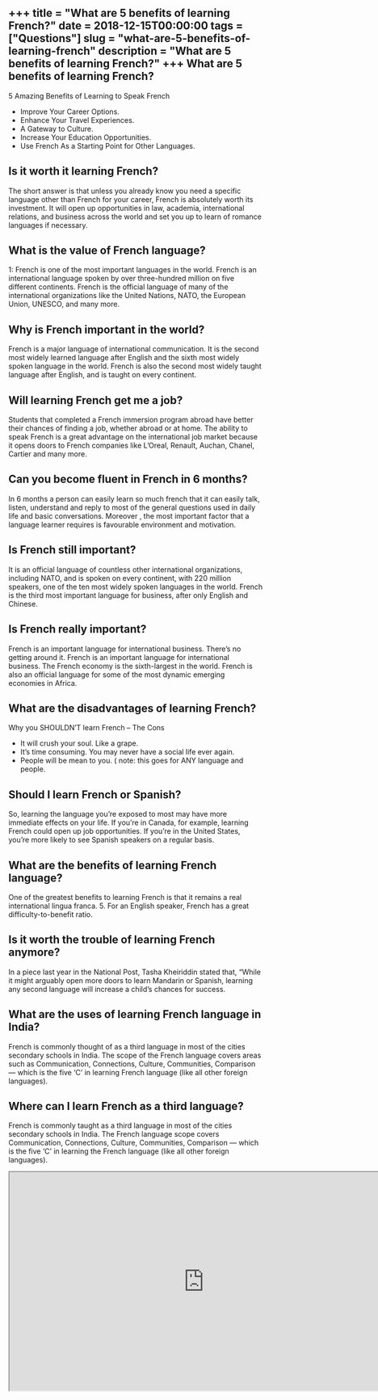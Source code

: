 +++
title = "What are 5 benefits of learning French?"
date = 2018-12-15T00:00:00
tags = ["Questions"]
slug = "what-are-5-benefits-of-learning-french"
description = "What are 5 benefits of learning French?"
+++
What are 5 benefits of learning French?
---------------------------------------

5 Amazing Benefits of Learning to Speak French

- Improve Your Career Options.
- Enhance Your Travel Experiences.
- A Gateway to Culture.
- Increase Your Education Opportunities.
- Use French As a Starting Point for Other Languages.

Is it worth it learning French?
-------------------------------

The short answer is that unless you already know you need a specific language other than French for your career, French is absolutely worth its investment. It will open up opportunities in law, academia, international relations, and business across the world and set you up to learn of romance languages if necessary.

What is the value of French language?
-------------------------------------

1: French is one of the most important languages in the world. French is an international language spoken by over three-hundred million on five different continents. French is the official language of many of the international organizations like the United Nations, NATO, the European Union, UNESCO, and many more.

Why is French important in the world?
-------------------------------------

French is a major language of international communication. It is the second most widely learned language after English and the sixth most widely spoken language in the world. French is also the second most widely taught language after English, and is taught on every continent.

Will learning French get me a job?
----------------------------------

Students that completed a French immersion program abroad have better their chances of finding a job, whether abroad or at home. The ability to speak French is a great advantage on the international job market because it opens doors to French companies like L’Oreal, Renault, Auchan, Chanel, Cartier and many more.

Can you become fluent in French in 6 months?
--------------------------------------------

In 6 months a person can easily learn so much french that it can easily talk, listen, understand and reply to most of the general questions used in daily life and basic conversations. Moreover , the most important factor that a language learner requires is favourable environment and motivation.

Is French still important?
--------------------------

It is an official language of countless other international organizations, including NATO, and is spoken on every continent, with 220 million speakers, one of the ten most widely spoken languages in the world. French is the third most important language for business, after only English and Chinese.

Is French really important?
---------------------------

French is an important language for international business. There’s no getting around it. French is an important language for international business. The French economy is the sixth-largest in the world. French is also an official language for some of the most dynamic emerging economies in Africa.

What are the disadvantages of learning French?
----------------------------------------------

Why you SHOULDN’T learn French – The Cons

- It will crush your soul. Like a grape.
- It’s time consuming. You may never have a social life ever again.
- People will be mean to you. ( note: this goes for ANY language and people.

Should I learn French or Spanish?
---------------------------------

So, learning the language you’re exposed to most may have more immediate effects on your life. If you’re in Canada, for example, learning French could open up job opportunities. If you’re in the United States, you’re more likely to see Spanish speakers on a regular basis.

What are the benefits of learning French language?
--------------------------------------------------

One of the greatest benefits to learning French is that it remains a real international lingua franca. 5. For an English speaker, French has a great difficulty-to-benefit ratio.

Is it worth the trouble of learning French anymore?
---------------------------------------------------

In a piece last year in the National Post, Tasha Kheiriddin stated that, “While it might arguably open more doors to learn Mandarin or Spanish, learning any second language will increase a child’s chances for success.

What are the uses of learning French language in India?
-------------------------------------------------------

French is commonly thought of as a third language in most of the cities secondary schools in India. The scope of the French language covers areas such as Communication, Connections, Culture, Communities, Comparison — which is the five ‘C’ in learning French language (like all other foreign languages).

Where can I learn French as a third language?
---------------------------------------------

French is commonly taught as a third language in most of the cities secondary schools in India. The French language scope covers Communication, Connections, Culture, Communities, Comparison — which is the five ‘C’ in learning the French language (like all other foreign languages).

<iframe allow="accelerometer; autoplay; clipboard-write; encrypted-media; gyroscope; picture-in-picture" allowfullscreen="" class="__youtube_prefs__  epyt-is-override  no-lazyload" data-no-lazy="1" data-origheight="433" data-origwidth="770" data-skipgform_ajax_framebjll="" height="433" id="_ytid_19488" loading="lazy" src="https://www.youtube.com/embed/pLWrR4_1bIU?enablejsapi=1&autoplay=0&cc_load_policy=0&cc_lang_pref=&iv_load_policy=1&loop=0&modestbranding=0&rel=1&fs=1&playsinline=0&autohide=2&theme=dark&color=red&controls=1&" title="YouTube player" width="770"></iframe>